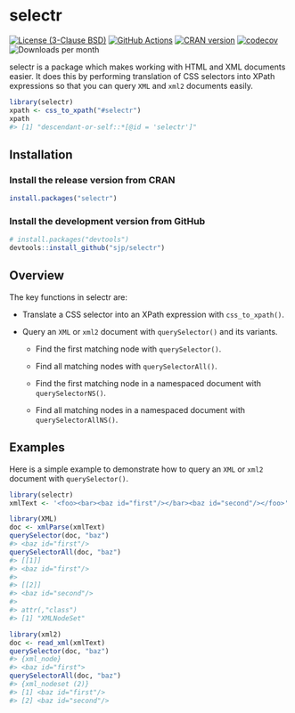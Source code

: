 # selectr

[![License (3-Clause BSD)](https://img.shields.io/badge/license-BSD%203--Clause-blue.svg)](https://opensource.org/licenses/BSD-3-Clause) [![GitHub Actions](https://github.com/sjp/selectr/actions/workflows/r.yml/badge.svg)](https://github.com/sjp/selectr/actions/workflows/r.yml) [![CRAN version](https://www.r-pkg.org/badges/version/selectr)](https://cran.r-project.org/package=selectr) [![codecov](https://codecov.io/gh/sjp/selectr/branch/master/graph/badge.svg)](https://codecov.io/gh/sjp/selectr) ![Downloads per month](https://cranlogs.r-pkg.org/badges/last-month/selectr)

selectr is a package which makes working with HTML and XML documents easier. It does this by performing translation of CSS selectors into XPath expressions so that you can query `XML` and `xml2` documents easily.

``` r
library(selectr)
xpath <- css_to_xpath("#selectr")
xpath
#> [1] "descendant-or-self::*[@id = 'selectr']"
```

## Installation

### Install the release version from CRAN

``` r
install.packages("selectr")
```

### Install the development version from GitHub

``` r
# install.packages("devtools")
devtools::install_github("sjp/selectr")
```

## Overview

The key functions in selectr are:

* Translate a CSS selector into an XPath expression with `css_to_xpath()`.

* Query an `XML` or `xml2` document with `querySelector()` and its variants.

    * Find the first matching node with `querySelector()`.

    * Find all matching nodes with `querySelectorAll()`.

    * Find the first matching node in a namespaced document with `querySelectorNS()`.

    * Find all matching nodes in a namespaced document with `querySelectorAllNS()`.

## Examples

Here is a simple example to demonstrate how to query an `XML` or `xml2` document with `querySelector()`.

``` r
library(selectr)
xmlText <- '<foo><bar><baz id="first"/></bar><baz id="second"/></foo>'

library(XML)
doc <- xmlParse(xmlText)
querySelector(doc, "baz")
#> <baz id="first"/>
querySelectorAll(doc, "baz")
#> [[1]]
#> <baz id="first"/>
#>
#> [[2]]
#> <baz id="second"/>
#>
#> attr(,"class")
#> [1] "XMLNodeSet"

library(xml2)
doc <- read_xml(xmlText)
querySelector(doc, "baz")
#> {xml_node}
#> <baz id="first">
querySelectorAll(doc, "baz")
#> {xml_nodeset (2)}
#> [1] <baz id="first"/>
#> [2] <baz id="second"/>
```
